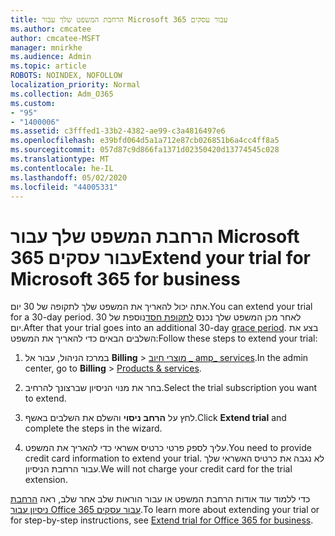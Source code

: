 ```yaml
---
title: הרחבת המשפט שלך עבור Microsoft 365 עבור עסקים
ms.author: cmcatee
author: cmcatee-MSFT
manager: mnirkhe
ms.audience: Admin
ms.topic: article
ROBOTS: NOINDEX, NOFOLLOW
localization_priority: Normal
ms.collection: Adm_O365
ms.custom:
- "95"
- "1400006"
ms.assetid: c3fffed1-33b2-4382-ae99-c3a4816497e6
ms.openlocfilehash: e39bfd064d5a1a712e87cb026851b6a4cc4ff8a5
ms.sourcegitcommit: 057d87c9d866fa1371d02350420d13774545c028
ms.translationtype: MT
ms.contentlocale: he-IL
ms.lasthandoff: 05/02/2020
ms.locfileid: "44005331"
---
```

# <a name="extend-your-trial-for-microsoft-365-for-business"></a><span data-ttu-id="fffc5-102">הרחבת המשפט שלך עבור Microsoft 365 עבור עסקים</span><span class="sxs-lookup"><span data-stu-id="fffc5-102">Extend your trial for Microsoft 365 for business</span></span>

<span data-ttu-id="fffc5-103">אתה יכול להאריך את המשפט שלך לתקופה של 30 יום.</span><span class="sxs-lookup"><span data-stu-id="fffc5-103">You can extend your trial for a 30-day period.</span></span> <span data-ttu-id="fffc5-104">לאחר מכן המשפט שלך נכנס [לתקופת חסד](https://docs.microsoft.com/alchemyinsights/grace-period-for-microsoft-365-free-trial)נוספת של 30 יום.</span><span class="sxs-lookup"><span data-stu-id="fffc5-104">After that your trial goes into an additional 30-day [grace period](https://docs.microsoft.com/alchemyinsights/grace-period-for-microsoft-365-free-trial).</span></span> <span data-ttu-id="fffc5-105">בצע את השלבים הבאים כדי להאריך את המשפט:</span><span class="sxs-lookup"><span data-stu-id="fffc5-105">Follow these steps to extend your trial:</span></span>
  
1. <span data-ttu-id="fffc5-106">במרכז הניהול, עבור אל **Billing** \> [מוצרי חיוב _ amp_ services](https://portal.office.com/adminportal/home#/subscriptions).</span><span class="sxs-lookup"><span data-stu-id="fffc5-106">In the admin center, go to **Billing** \> [Products & services](https://portal.office.com/adminportal/home#/subscriptions).</span></span>

2. <span data-ttu-id="fffc5-107">בחר את מנוי הניסיון שברצונך להרחיב.</span><span class="sxs-lookup"><span data-stu-id="fffc5-107">Select the trial subscription you want to extend.</span></span>

3. <span data-ttu-id="fffc5-108">לחץ על **הרחב ניסוי** והשלם את השלבים באשף.</span><span class="sxs-lookup"><span data-stu-id="fffc5-108">Click **Extend trial** and complete the steps in the wizard.</span></span>

4. <span data-ttu-id="fffc5-109">עליך לספק פרטי כרטיס אשראי כדי להאריך את המשפט.</span><span class="sxs-lookup"><span data-stu-id="fffc5-109">You need to provide credit card information to extend your trial.</span></span> <span data-ttu-id="fffc5-110">לא נגבה את כרטיס האשראי שלך עבור הרחבת הניסיון.</span><span class="sxs-lookup"><span data-stu-id="fffc5-110">We will not charge your credit card for the trial extension.</span></span>

<span data-ttu-id="fffc5-111">כדי ללמוד עוד אודות הרחבת המשפט או עבור הוראות שלב אחר שלב, ראה [הרחבת ניסיון עבור Office 365 עבור עסקים](https://docs.microsoft.com/microsoft-365/commerce/extend-your-trial).</span><span class="sxs-lookup"><span data-stu-id="fffc5-111">To learn more about extending your trial or for step-by-step instructions, see [Extend trial for Office 365 for business](https://docs.microsoft.com/microsoft-365/commerce/extend-your-trial).</span></span>

